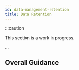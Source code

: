 ```yaml
---
id: data-management-retention
title: Data Retention
---
```


:::caution

This section is a work in progress.

:::

## Overall Guidance